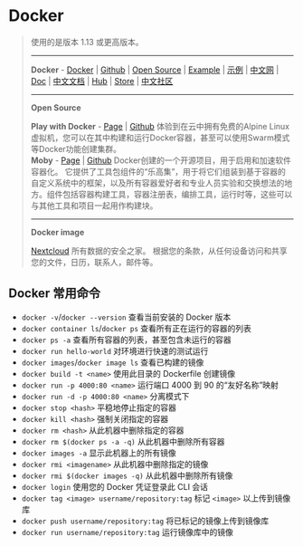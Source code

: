 # Docker

> 使用的是版本 1.13 或更高版本。  
>
> ---
> **Docker** - [Docker](https://www.docker.com/) | 
[Github](https://github.com/docker) | 
[Open Source](https://www.docker.com/community/open-source) | 
[Example](https://hub.docker.com/search/?q=&type=image) | 
[示例](https://docs.docker-cn.com/samples/) | 
[中文网](https://www.docker-cn.com/) | 
[Doc](https://docs.docker.com/) | 
[中文文档](https://docs.docker-cn.com/) | 
[Hub](https://hub.docker.com/) | 
[Store](https://store.docker.com/) | 
[中文社区](http://www.docker.org.cn/index.html)  
>
> ---
> **Open Source**  
>
> **Play with Docker** - [Page](https://labs.play-with-docker.com/) | 
[Github](https://github.com/play-with-docker/play-with-docker) 体验到在云中拥有免费的Alpine Linux虚拟机，您可以在其中构建和运行Docker容器，甚至可以使用Swarm模式等Docker功能创建集群。  
> **Moby** - [Page](https://mobyproject.org/) | 
[Github](https://github.com/moby/moby) Docker创建的一个开源项目，用于启用和加速软件容器化。
它提供了工具包组件的“乐高集”，用于将它们组装到基于容器的自定义系统中的框架，以及所有容器爱好者和专业人员实验和交换想法的地方。组件包括容器构建工具，容器注册表，编排工具，运行时等，这些可以与其他工具和项目一起用作构建块。  
>
> ---
> **Docker image**  
>
> [Nextcloud](https://github.com/nextcloud/docker) 所有数据的安全之家。 根据您的条款，从任何设备访问和共享您的文件，日历，联系人，邮件等。  

## Docker 常用命令

* `docker -v`/`docker --version` 查看当前安装的 Docker 版本
* `docker container ls`/`docker ps` 查看所有正在运行的容器的列表
* `docker ps -a` 查看所有容器的列表，甚至包含未运行的容器
* `docker run hello-world` 对环境进行快速的测试运行
* `docker images`/`docker image ls` 查看已构建的镜像
* `docker build -t <name>` 使用此目录的 Dockerfile 创建镜像
* `docker run -p 4000:80 <name>` 运行端口 4000 到 90 的“友好名称”映射
* `docker run -d -p 4000:80 <name>` 分离模式下
* `docker stop <hash>` 平稳地停止指定的容器
* `docker kill <hash>` 强制关闭指定的容器
* `docker rm <hash>` 从此机器中删除指定的容器
* `docker rm $(docker ps -a -q)` 从此机器中删除所有容器
* `docker images -a` 显示此机器上的所有镜像
* `docker rmi <imagename>` 从此机器中删除指定的镜像
* `docker rmi $(docker images -q)` 从此机器中删除所有镜像
* `docker login` 使用您的 Docker 凭证登录此 CLI 会话
* `docker tag <image> username/repository:tag` 标记 `<image>` 以上传到镜像库
* `docker push username/repository:tag` 将已标记的镜像上传到镜像库
* `docker run username/repository:tag` 运行镜像库中的镜像